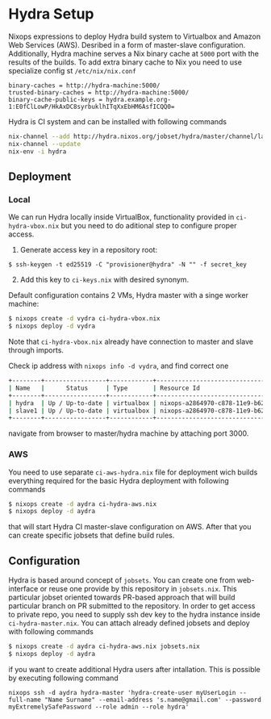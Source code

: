 # Hydra Setup

Nixops expressions to deploy Hydra build system to Virtualbox and Amazon Web Services (AWS). Desribed in a form of master-slave configuration. Additionally, Hydra machine serves a Nix binary cache at `5000` port with the results of
the builds. To add extra binary cache to Nix you need to use specialize config st `/etc/nix/nix.conf`

```
binary-caches = http://hydra-machine:5000/
trusted-binary-caches = http://hydra-machine:5000/
binary-cache-public-keys = hydra.example.org-1:E0fClLowP/HkAxDC8syrbuklhITqXxEbHM6AsfICQQ0=
```

Hydra is CI system and can be installed with following commands

```bash
nix-channel --add http://hydra.nixos.org/jobset/hydra/master/channel/latest
nix-channel --update
nix-env -i hydra
```

## Deployment

### Local

We can run Hydra locally inside VirtualBox, functionality provided in `ci-hydra-vbox.nix` but you need to do aditional step to configure proper access.

1. Generate access key in a repository root:

```
$ ssh-keygen -t ed25519 -C "provisioner@hydra" -N "" -f secret_key
```

2. Add this key to `ci-keys.nix` with desired synonym.

Default configuration contains 2 VMs, Hydra master with a singe worker machine:

```bash
$ nixops create -d vydra ci-hydra-vbox.nix
$ nixops deploy -d vydra
```

Note that `ci-hydra-vbox.nix` already have connection to master and slave through imports.

Check ip address with `nixops info -d vydra`, and find correct one
```bash
+--------+-----------------+------------+----------------------------------------------------+----------------+
| Name   |      Status     | Type       | Resource Id                                        | IP address     |
+--------+-----------------+------------+----------------------------------------------------+----------------+
| hydra  | Up / Up-to-date | virtualbox | nixops-a2864970-c878-11e9-b626-f8cab8605876-hydra  | 192.168.56.103 |
| slave1 | Up / Up-to-date | virtualbox | nixops-a2864970-c878-11e9-b626-f8cab8605876-slave1 | 192.168.56.102 |
+--------+-----------------+------------+----------------------------------------------------+----------------+
```

navigate from browser to master/hydra machine by attaching port 3000.

### AWS

You need to use separate `ci-aws-hydra.nix` file for deployment wich builds everything required for the basic Hydra deployment with following commands

```bash
$ nixops create -d aydra ci-hydra-aws.nix
$ nixops deploy -d aydra
```
that will start Hydra CI master-slave configuration on AWS. After that you can create specific jobsets that define build rules.

## Configuration

Hydra is based around concept of `jobsets`. You can create one from web-interface or reuse one provide by this repository in `jobsets.nix`. This particular jobset oriented towards PR-based approach that will build particular branch on PR submitted to the repository. In order to get access to private repo, you need to supply ssh dev key to the hydra instance inside `ci-hydra-master.nix`. You can attach already defined jobsets and deploy with following commands

```bash
$ nixops create -d aydra ci-hydra-aws.nix jobsets.nix
$ nixops deploy -d aydra
```

if you want to create additional Hydra users after intallation. This is possible by executing following command
```
nixops ssh -d aydra hydra-master 'hydra-create-user myUserLogin --full-name "Name Surname" --email-address 's.name@gmail.com' --password myExtremelySafePassword --role admin --role hydra'
```
